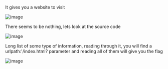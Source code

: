 It gives you a website to visit

![image](https://user-images.githubusercontent.com/80787344/111401798-fa275f00-8697-11eb-847a-af6a6bd85593.png)

There seems to be nothing, lets look at the source code

![image](https://user-images.githubusercontent.com/80787344/111401855-188d5a80-8698-11eb-8d63-9fc32b36d2da.png)

Long list of some type of information, reading through it, you will find a urlpath:'/index.html? parameter and reading all of them will give you the flag

![image](https://user-images.githubusercontent.com/80787344/111401874-23e08600-8698-11eb-9a09-93e4dfb492e0.png)




